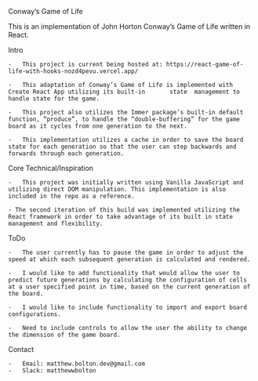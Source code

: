 Conway’s Game of Life

This is an implementation of John Horton Conway’s Game of Life written in React.

Intro

    -   This project is current being hosted at: https://react-game-of-life-with-hooks-nozd4pevu.vercel.app/

    -   This adaptation of Conway’s Game of Life is implemented with Create React App utilizing its built-in       state  management to handle state for the game.

    -   This project also utilizes the Immer package’s built-in default function, “produce”, to handle the “double-buffering” for the game board as it cycles from one generation to the next.

    -   This implementation utilizes a cache in order to save the board state for each generation so that the user can step backwards and forwards through each generation.

Core Technical/Inspiration

    -   This project was initially written using Vanilla JavaScript and utilizing direct DOM manipulation. This implementation is also included in the repo as a reference.

    - The second iteration of this build was implemented utilizing the React framework in order to take advantage of its built in state management and flexibility.

ToDo

    -   The user currently has to pause the game in order to adjust the speed at which each subsequent generation is calculated and rendered.

    -   I would like to add functionality that would allow the user to predict future generations by calculating the configuration of cells at a user specified point in time, based on the current generation of the board.

    -   I would like to include functionality to import and export board configurations.

    -   Need to include controls to allow the user the ability to change the dimension of the game board.

Contact

    -   Email: matthew.bolton.dev@gmail.com
    -   Slack: matthewwbolton
